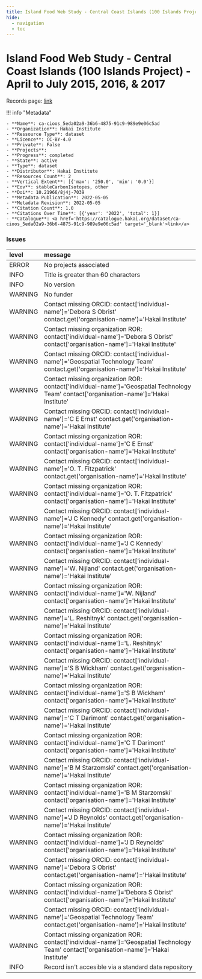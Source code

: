 ```yaml
---
title: Island Food Web Study - Central Coast Islands (100 Islands Project) - April to July 2015, 2016, & 2017
hide:
  - navigation
  - toc
---
```


# Island Food Web Study - Central Coast Islands (100 Islands Project) - April to July 2015, 2016, & 2017

Records page: <a href='https://catalogue.hakai.org/dataset/ca-cioos_5eda02a9-36b6-4875-91c9-989e9e06c5ad' target='_blank'>link</a>

<div id='map'></div>

!!! info "Metadata"
    
    - **Name**: ca-cioos_5eda02a9-36b6-4875-91c9-989e9e06c5ad 
    - **Organization**: Hakai Institute 
    - **Ressource Type**: dataset 
    - **Licence**: CC-BY-4.0 
    - **Private**: False 
    - **Projects**:  
    - **Progress**: completed 
    - **State**: active 
    - **Type**: dataset 
    - **Distributor**: Hakai Institute 
    - **Resources Count**: 2 
    - **Vertical Extent**: [{'max': '250.0', 'min': '0.0'}] 
    - **Eov**: stableCarbonIsotopes, other 
    - **Doi**: 10.21966/8j4j-7039 
    - **Metadata Publication**: 2022-05-05 
    - **Metadata Revision**: 2022-05-05 
    - **Citation Count**: 1.0 
    - **Citations Over Time**: [{'year': '2022', 'total': 1}] 
    - **Catalogue**: <a href='https://catalogue.hakai.org/dataset/ca-cioos_5eda02a9-36b6-4875-91c9-989e9e06c5ad' target='_blank'>link</a> 

### Issues

| level   | message                                                                                                                                   |
|:--------|:------------------------------------------------------------------------------------------------------------------------------------------|
| ERROR   | No projects associated                                                                                                                    |
| INFO    | Title is greater than 60 characters                                                                                                       |
| INFO    | No version                                                                                                                                |
| WARNING | No funder                                                                                                                                 |
| WARNING | Contact missing ORCID: contact['individual-name']='Debora  S Obrist' contact.get('organisation-name')='Hakai Institute'                   |
| WARNING | Contact missing organization ROR:  contact['individual-name']='Debora  S Obrist' contact['organisation-name']='Hakai Institute'           |
| WARNING | Contact missing ORCID: contact['individual-name']='Geospatial Technology Team' contact.get('organisation-name')='Hakai Institute'         |
| WARNING | Contact missing organization ROR:  contact['individual-name']='Geospatial Technology Team' contact['organisation-name']='Hakai Institute' |
| WARNING | Contact missing ORCID: contact['individual-name']='C E Ernst' contact.get('organisation-name')='Hakai Institute'                          |
| WARNING | Contact missing organization ROR:  contact['individual-name']='C E Ernst' contact['organisation-name']='Hakai Institute'                  |
| WARNING | Contact missing ORCID: contact['individual-name']='O. T. Fitzpatrick' contact.get('organisation-name')='Hakai Institute'                  |
| WARNING | Contact missing organization ROR:  contact['individual-name']='O. T. Fitzpatrick' contact['organisation-name']='Hakai Institute'          |
| WARNING | Contact missing ORCID: contact['individual-name']='J C Kennedy' contact.get('organisation-name')='Hakai Institute'                        |
| WARNING | Contact missing organization ROR:  contact['individual-name']='J C Kennedy' contact['organisation-name']='Hakai Institute'                |
| WARNING | Contact missing ORCID: contact['individual-name']='W. Nijland' contact.get('organisation-name')='Hakai Institute'                         |
| WARNING | Contact missing organization ROR:  contact['individual-name']='W. Nijland' contact['organisation-name']='Hakai Institute'                 |
| WARNING | Contact missing ORCID: contact['individual-name']='L. Reshitnyk' contact.get('organisation-name')='Hakai Institute'                       |
| WARNING | Contact missing organization ROR:  contact['individual-name']='L. Reshitnyk' contact['organisation-name']='Hakai Institute'               |
| WARNING | Contact missing ORCID: contact['individual-name']='S B Wickham' contact.get('organisation-name')='Hakai Institute'                        |
| WARNING | Contact missing organization ROR:  contact['individual-name']='S B Wickham' contact['organisation-name']='Hakai Institute'                |
| WARNING | Contact missing ORCID: contact['individual-name']='C T Darimont' contact.get('organisation-name')='Hakai Institute'                       |
| WARNING | Contact missing organization ROR:  contact['individual-name']='C T Darimont' contact['organisation-name']='Hakai Institute'               |
| WARNING | Contact missing ORCID: contact['individual-name']='B M Starzomski' contact.get('organisation-name')='Hakai Institute'                     |
| WARNING | Contact missing organization ROR:  contact['individual-name']='B M Starzomski' contact['organisation-name']='Hakai Institute'             |
| WARNING | Contact missing ORCID: contact['individual-name']='J D Reynolds' contact.get('organisation-name')='Hakai Institute'                       |
| WARNING | Contact missing organization ROR:  contact['individual-name']='J D Reynolds' contact['organisation-name']='Hakai Institute'               |
| WARNING | Contact missing ORCID: contact['individual-name']='Debora  S Obrist' contact.get('organisation-name')='Hakai Institute'                   |
| WARNING | Contact missing organization ROR:  contact['individual-name']='Debora  S Obrist' contact['organisation-name']='Hakai Institute'           |
| WARNING | Contact missing ORCID: contact['individual-name']='Geospatial Technology Team' contact.get('organisation-name')='Hakai Institute'         |
| WARNING | Contact missing organization ROR:  contact['individual-name']='Geospatial Technology Team' contact['organisation-name']='Hakai Institute' |
| INFO    | Record isn't accesible via a standard data repository                                                                                     |

<script>
   document.addEventListener("DOMContentLoaded", function() {
    var map = L.map('map').setView([51.505, -125.09], 5);
    L.tileLayer('https://tile.openstreetmap.org/{z}/{x}/{y}.png', {
        maxZoom: 19,
        attribution: '&copy; <a href="http://www.openstreetmap.org/copyright">OpenStreetMap</a>'
    }).addTo(map);
    var geojsonFeature = {
        "type": "Feature",
        "properties": {
            "name" : "Island Food Web Study - Central Coast Islands (100 Islands Project) - April to July 2015, 2016, & 2017"
        },
        "geometry": {'type': 'Polygon', 'coordinates': [[[-128.6, 51.39], [-127.6, 51.39], [-127.6, 52.08], [-128.6, 52.08], [-128.6, 51.39]]]}
    }
    L.geoJSON(geojsonFeature).addTo(map);
   })
</script>